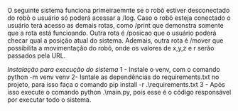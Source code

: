 O seguinte sistema funciona primeiraemnte se o robô estiver desconectado do robô o usuário só poderá acessar a /log. Caso o robô esteja conectado o usuário terá acesso as demais rotas, como /print que demonstra somente que a rota está funcioando. Outra rota é /posicao que o usuário poderá checar qual a posição atual do sistema.
Ademais, outra rota é /mover que possibilita a movimentação do robô, onde os valores de x,y,z e r serão passados pela URL.

*Instalação para execução do sistema*
1 - Instale o venv, com o comando python -m venv venv
2- Isntale as dependências do requirements.txt no projeto, para isso faça o comando pip install -r .\requirements.txt
3 - Após isso execute o comando python .\main.py, pois esse é o código responsável por executar todo o sistema.